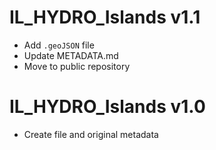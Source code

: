 # IL_HYDRO_Islands v1.1

* Add `.geoJSON` file
* Update METADATA.md
* Move to public repository

# IL_HYDRO_Islands v1.0

* Create file and original metadata
